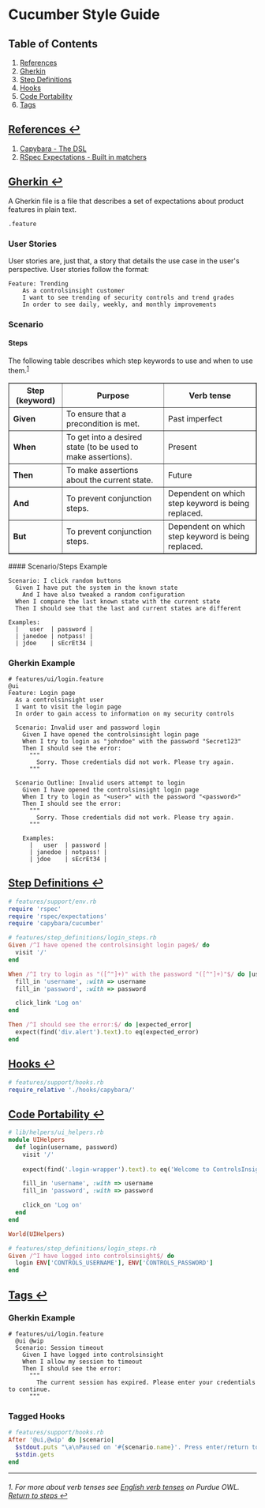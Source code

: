 # Cucumber Style Guide
## Table of Contents
1. [References](#references-)
1. [Gherkin](#gherkin-)
1. [Step Definitions](#step-definitions-)
1. [Hooks](#hooks-)
1. [Code Portability](#code-portability-)
1. [Tags](#tags-)

## [References ↩](#table-of-contents)
1. [Capybara - The DSL](https://github.com/jnicklas/capybara#the-dsl)
1. [RSpec Expectations - Built in matchers](https://github.com/rspec/rspec-expectations#built-in-matchers)

## [Gherkin ↩](#table-of-contents)
A Gherkin file is a file that describes a set of expectations about product features in plain text.

`.feature`

### User Stories
User stories are, just that, a story that details the use case in the user's perspective.
User stories follow the format:

```gherkin
Feature: Trending
    As a controlsinsight customer
    I want to see trending of security controls and trend grades
    In order to see daily, weekly, and monthly improvements
```

### Scenario
#### Steps
The following table describes which step keywords to use and when to use them.<sup><a href="#1-for-more-about-verb-tenses-see-english-verb-tenses-on-purdue-owl">1</a></sup>

<table border="1">
    <tr>
        <th>Step (keyword)</th>
        <th>Purpose</th>
        <th>Verb tense</th>
    </tr>
    <tr>
        <td><b>Given</b></td>
        <td>To ensure that a precondition is met.</td>
        <td>Past imperfect</td>
    </tr>
    <tr>
        <td><b>When</b></td>
        <td>To get into a desired state (to be used to make assertions).</td>
        <td>Present</td>
    </tr>
    <tr>
        <td><b>Then</b></td>
        <td>To make assertions about the current state.</td>
        <td>Future</td>
    </tr>
    <tr>
        <td><b>And</b></td>
        <td>To prevent conjunction steps.</td>
        <td>Dependent on which step keyword is being replaced.</td>
    </tr>
    <tr>
        <td><b>But</b></td>
        <td>To prevent conjunction steps.</td>
        <td>Dependent on which step keyword is being replaced.</td>
    </tr>
</table>
#### Scenario/Steps Example

```gherkin
Scenario: I click random buttons
  Given I have put the system in the known state
    And I have also tweaked a random configuration
  When I compare the last known state with the current state
  Then I should see that the last and current states are different
```

```gherkin
Examples:
  |   user  | password |
  | janedoe | notpass! |
  | jdoe    | sEcrEt34 |
```

### Gherkin Example
```gherkin
# features/ui/login.feature
@ui
Feature: Login page
  As a controlsinsight user
  I want to visit the login page
  In order to gain access to information on my security controls

  Scenario: Invalid user and password login
    Given I have opened the controlsinsight login page
    When I try to login as "johndoe" with the password "Secret123"
    Then I should see the error:
      """
        Sorry. Those credentials did not work. Please try again.
      """

  Scenario Outline: Invalid users attempt to login
    Given I have opened the controlsinsight login page
    When I try to login as "<user>" with the password "<password>"
    Then I should see the error:
      """
        Sorry. Those credentials did not work. Please try again.
      """
    
    Examples:
      |   user  | password |
      | janedoe | notpass! |
      | jdoe    | sEcrEt34 |
```

## [Step Definitions ↩](#table-of-contents)
```ruby
# features/support/env.rb
require 'rspec'
require 'rspec/expectations'
require 'capybara/cucumber'
```
```ruby
# features/step_definitions/login_steps.rb
Given /^I have opened the controlsinsight login page$/ do
  visit '/'
end

When /^I try to login as "([^"]+)" with the password "([^"]+)"$/ do |username, password|
  fill_in 'username', :with => username
  fill_in 'password', :with => password

  click_link 'Log on'
end

Then /^I should see the error:$/ do |expected_error|
  expect(find('div.alert').text).to eq(expected_error)
end
```

## [Hooks ↩](#table-of-contents)
```ruby
# features/support/hooks.rb
require_relative './hooks/capybara/'
```

## [Code Portability ↩](#table-of-contents)
```ruby
# lib/helpers/ui_helpers.rb
module UIHelpers
  def login(username, password)
    visit '/'
    
    expect(find('.login-wrapper').text).to eq('Welcome to ControlsInsight by Rapid7 LOG ON')

    fill_in 'username', :with => username
    fill_in 'password', :with => password

    click_on 'Log on'
  end
end

World(UIHelpers)
```

```ruby
# features/step_definitions/login_steps.rb
Given /^I have logged into controlsinsight$/ do
  login ENV['CONTROLS_USERNAME'], ENV['CONTROLS_PASSWORD']
end
```

## [Tags ↩](#table-of-contents)
### Gherkin Example
```gherkin
# features/ui/login.feature
  @ui @wip
  Scenario: Session timeout
    Given I have logged into controlsinsight
    When I allow my session to timeout
    Then I should see the error:
      """
        The current session has expired. Please enter your credentials to continue.
      """
```

### Tagged Hooks
```ruby
# features/support/hooks.rb
After '@ui,@wip' do |scenario|
  $stdout.puts "\a\nPaused on '#{scenario.name}'. Press enter/return to continue to the next test."
  $stdin.gets
end
```

---

###### 1. For more about verb tenses see [English verb tenses](https://owl.english.purdue.edu/owl/resource/601/01/) on Purdue OWL. [Return to steps ↩](#steps)
